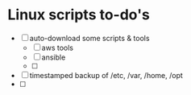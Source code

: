 # Linux scripts to-do's

- [ ] auto-download some scripts & tools
    - [ ] aws tools
    - [ ] ansible
    - [ ] 
- [ ] timestamped backup of /etc, /var, /home, /opt
- [ ] 
